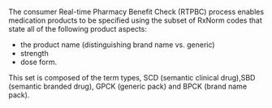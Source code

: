 <p>The consumer Real-time Pharmacy Benefit Check (RTPBC) process enables medication products to be specified using the subset of RxNorm codes that state all of the following product aspects: </p>
<ul>
<li>the product name (distinguishing brand name vs. generic)</li>
<li>strength </li>
<li>dose form.</li>
</ul>
<p>This set is composed of the term types, SCD (semantic clinical drug),SBD (semantic branded drug), GPCK (generic pack) and BPCK (brand name pack).
<br></p>